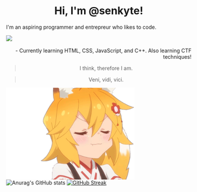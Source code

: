 
<h1 align="center"> 
 Hi, I'm @senkyte!
</h1>
<div> 
 <p align="left">
  I'm an aspiring programmer and entrepreur who likes to code. 
 </p>
 <img src="silver.gif">
 <p align="right">  - Currently learning HTML, CSS, JavaScript, and C++. Also learning CTF techniques!
</p>
</div>

<blockquote align="center"> I think, therefore I am. </blockquote>
<blockquote align="center"> Veni, vidi, vici.</blockquote>
<img src="senko.gif" width="350" height="250"/ align="left">

  
   ![Anurag's GitHub stats](https://github-readme-stats.vercel.app/api?username=senkyte&show_icons=true&theme=dracula)
   [![GitHub Streak](https://streak-stats.demolab.com/?user=senkyte&theme=ambient-gradient)](https://git.io/streak-stats)

